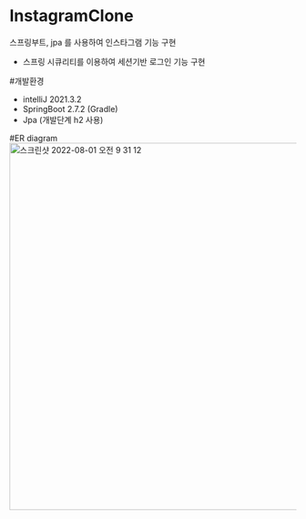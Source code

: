 # InstagramClone
스프링부트, jpa 를 사용하여 인스타그램 기능 구현

- 스프링 시큐리티를 이용하여 세션기반 로그인 기능 구현


#개발환경
- intelliJ 2021.3.2
- SpringBoot 2.7.2 (Gradle)
- Jpa (개발단계 h2 사용)

#ER diagram
<img width="644" alt="스크린샷 2022-08-01 오전 9 31 12" src="https://user-images.githubusercontent.com/45710926/182052340-13a65296-6e0b-40ba-9f90-c7a877c40808.png">

